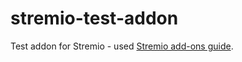 # stremio-test-addon
Test addon for Stremio - used [Stremio add-ons guide](https://stremio.github.io/stremio-addon-guide/).